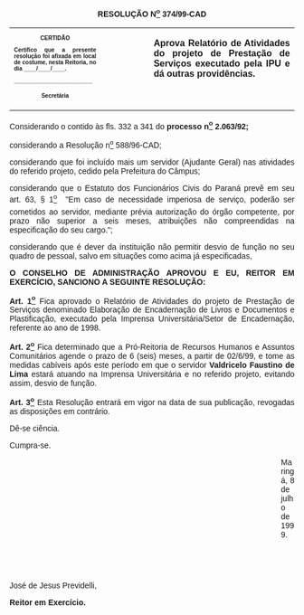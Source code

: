 <BODY>

<B><FONT FACE="Arial"><P ALIGN="JUSTIFY"></P>
<P ALIGN="CENTER">RESOLU&Ccedil;&Atilde;O  N<U><SUP>o</U></SUP> 374/99-CAD</P>
</B><P ALIGN="JUSTIFY"></P></FONT>
<TABLE CELLSPACING=0 BORDER=0 CELLPADDING=7 WIDTH=621>
<TR><TD WIDTH="32%" VALIGN="TOP">
<B><FONT FACE="Arial" SIZE=1><P ALIGN="CENTER">CERTID&Atilde;O</P>
<P ALIGN="JUSTIFY">   Certifico que a presente resolu&ccedil;&atilde;o foi afixada em local de costume, nesta Reitoria, no dia ____/____/____.</P>
<P ALIGN="JUSTIFY"></P>
<P ALIGN="JUSTIFY">_________________________</P>
<P ALIGN="CENTER">Secret&aacute;ria</B></FONT></TD>
<TD WIDTH="17%" VALIGN="TOP">&nbsp;</TD>
<TD WIDTH="52%" VALIGN="TOP">
<B><FONT FACE="Arial"><P ALIGN="JUSTIFY">Aprova Relat&oacute;rio de Atividades do projeto de Presta&ccedil;&atilde;o de Servi&ccedil;os executado pela IPU e d&aacute; outras provid&ecirc;ncias.</B></FONT></TD>
</TR>
</TABLE>

<FONT FACE="Arial"><P ALIGN="JUSTIFY"></P>
<P ALIGN="JUSTIFY">Considerando o contido &agrave;s  fls. 332 a 341 do <B>processo n<U><SUP>o</U></SUP> 2.063/92;</P>
<P ALIGN="JUSTIFY">&#9;</B>considerando a Resolu&ccedil;&atilde;o n<U><SUP>o</U></SUP> 588/96-CAD;</P>
<P ALIGN="JUSTIFY">&#9;considerando que foi inclu&iacute;do mais um servidor (Ajudante Geral) nas atividades do referido projeto, cedido pela Prefeitura do C&acirc;mpus;</P>
<P ALIGN="JUSTIFY">&#9;considerando que o Estatuto dos Funcion&aacute;rios Civis do Paran&aacute; prev&ecirc; em seu art. 63, § 1<U><SUP>o</U></SUP>  &quot;Em caso de necessidade imperiosa de servi&ccedil;o, poder&atilde;o ser cometidos ao servidor, mediante pr&eacute;via autoriza&ccedil;&atilde;o do &oacute;rg&atilde;o competente, por prazo n&atilde;o superior a seis meses, atribui&ccedil;&otilde;es n&atilde;o compreendidas na especifica&ccedil;&atilde;o do seu cargo.&quot;;</P>
<P ALIGN="JUSTIFY">&#9;considerando que &eacute; dever da institui&ccedil;&atilde;o n&atilde;o permitir desvio de fun&ccedil;&atilde;o no seu quadro de pessoal, salvo em situa&ccedil;&otilde;es como acima j&aacute; especificadas,</P>
<B><P ALIGN="JUSTIFY"></P>
<P ALIGN="JUSTIFY">O CONSELHO DE ADMINISTRA&Ccedil;&Atilde;O APROVOU E EU, REITOR EM EXERC&Iacute;CIO, SANCIONO A SEGUINTE RESOLU&Ccedil;&Atilde;O:</P>
<P ALIGN="JUSTIFY"></P>
<P ALIGN="JUSTIFY">Art. 1<U><SUP>o</U></SUP> </B>Fica aprovado o Relat&oacute;rio de Atividades do projeto de Presta&ccedil;&atilde;o de Servi&ccedil;os denominado Elabora&ccedil;&atilde;o de Encaderna&ccedil;&atilde;o de Livros e Documentos e Plastifica&ccedil;&atilde;o, executado pela Imprensa Universit&aacute;ria/Setor de Encaderna&ccedil;&atilde;o, referente ao ano de 1998.</P>
<B><P ALIGN="JUSTIFY">Art. 2<U><SUP>o</B></U></SUP> Fica determinado que a Pr&oacute;-Reitoria de Recursos Humanos e Assuntos Comunit&aacute;rios agende o prazo de 6 (seis) meses, a partir de 02/6/99, e tome as medidas cab&iacute;veis ap&oacute;s este per&iacute;odo em que o servidor <B>Valdricelo Faustino de Lima </B>estar&aacute; atuando na Imprensa Universit&aacute;ria e no referido projeto, evitando assim, desvio de fun&ccedil;&atilde;o.</P>
<B><P ALIGN="JUSTIFY">Art. 3<U><SUP>o</B></U></SUP> Esta Resolu&ccedil;&atilde;o entrar&aacute; em vigor na data de sua publica&ccedil;&atilde;o, revogadas as disposi&ccedil;&otilde;es em contr&aacute;rio.</P>
<P ALIGN="JUSTIFY">D&ecirc;-se ci&ecirc;ncia.</P>
<P ALIGN="JUSTIFY">Cumpra-se.</P>
<P ALIGN="JUSTIFY"></P><DIR>
<DIR>
<DIR>
<DIR>
<DIR>
<DIR>
<DIR>
<DIR>
<DIR>
<DIR>
<DIR>
<DIR>

<P ALIGN="JUSTIFY">Maring&aacute;, 8 de julho de 1999.</P>
<P ALIGN="JUSTIFY"></P>
<P ALIGN="JUSTIFY">&nbsp;</P>
<P ALIGN="JUSTIFY">&nbsp;</P></DIR>
</DIR>
</DIR>
</DIR>
</DIR>
</DIR>
</DIR>
</DIR>
</DIR>
</DIR>
</DIR>
</DIR>

<P ALIGN="JUSTIFY">&#9;&#9;&#9;&#9;&#9;&#9;&#9;Jos&eacute; de Jesus Previdelli,</P>
<P ALIGN="JUSTIFY">&#9;&#9;&#9;&#9;&#9;&#9;&#9;<B>Reitor em Exerc&iacute;cio.</P></B></FONT></BODY>
